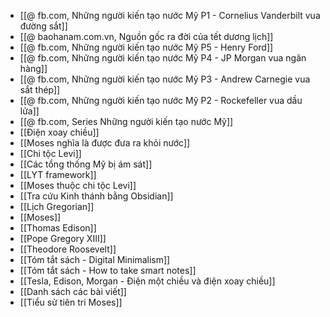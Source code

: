 - [[@ fb.com, Những người kiến tạo nước Mỹ P1 - Cornelius Vanderbilt vua đường sắt]]
- [[@ baohanam.com.vn, Nguồn gốc ra đời của tết dương lịch]]
- [[@ fb.com, Những người kiến tạo nước Mỹ P5 - Henry Ford]]
- [[@ fb.com, Những người kiến tạo nước Mỹ P4 - JP Morgan vua ngân hàng]]
- [[@ fb.com, Những người kiến tạo nước Mỹ P3 - Andrew Carnegie vua sắt thép]]
- [[@ fb.com, Những người kiến tạo nước Mỹ P2 - Rockefeller vua dầu lửa]]
- [[@ fb.com, Series Những người kiến tạo nước Mỹ]]
- [[Điện xoay chiều]]
- [[Moses nghĩa là được đưa ra khỏi nước]]
- [[Chi tộc Levi]]
- [[Các tổng thống Mỹ bị ám sát]]
- [[LYT framework]]
- [[Moses thuộc chi tộc Levi]]
- [[Tra cứu Kinh thánh bằng Obsidian]]
- [[Lịch Gregorian]]
- [[Moses]]
- [[Thomas Edison]]
- [[Pope Gregory XIII]]
- [[Theodore Roosevelt]]
- [[Tóm tắt sách - Digital Minimalism]]
- [[Tóm tắt sách - How to take smart notes]]
- [[Tesla, Edison, Morgan - Điện một chiều và điện xoay chiều]]
- [[Danh sách các bài viết]]
- [[Tiểu sử tiên tri Moses]]
